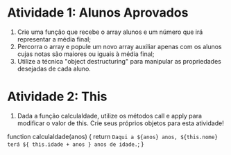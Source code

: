 # Atividade 1: Alunos Aprovados

1. Crie uma função que recebe o array alunos e um número que irá representar a média final;
2. Percorra o array e popule um novo array auxiliar apenas com os alunos cujas notas são maiores ou iguais à média final;
3. Utilize a técnica "object destructuring" para manipular as propriedades desejadas de cada aluno.

# Atividade 2: This
1. Dada a função calculaIdade, utilize os métodos call e apply para modificar o valor de this. Crie seus próprios objetos para esta atividade!

function calculaIdade(anos) {
	return `Daqui a ${anos} anos, ${this.nome} terá ${
		this.idade + anos
	} anos de idade.`;
}

